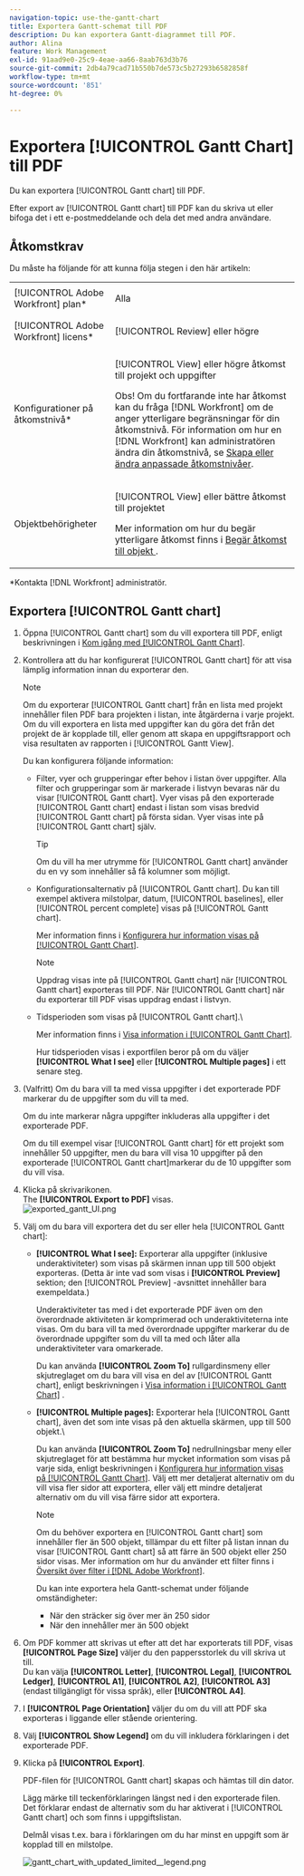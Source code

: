 ```yaml
---
navigation-topic: use-the-gantt-chart
title: Exportera Gantt-schemat till PDF
description: Du kan exportera Gantt-diagrammet till PDF.
author: Alina
feature: Work Management
exl-id: 91aad9e0-25c9-4eae-aa66-8aab763d3b76
source-git-commit: 2db4a79cad71b550b7de573c5b27293b6582858f
workflow-type: tm+mt
source-wordcount: '851'
ht-degree: 0%

---
```


# Exportera [!UICONTROL Gantt Chart] till PDF

Du kan exportera [!UICONTROL Gantt chart] till PDF.

Efter export av [!UICONTROL Gantt chart] till PDF kan du skriva ut eller bifoga det i ett e-postmeddelande och dela det med andra användare.

## Åtkomstkrav

Du måste ha följande för att kunna följa stegen i den här artikeln:

<table style="table-layout:auto"> 
 <col> 
 <col> 
 <tbody> 
  <tr> 
   <td role="rowheader">[!UICONTROL Adobe Workfront] plan*</td> 
   <td> <p>Alla </p> </td> 
  </tr> 
  <tr> 
   <td role="rowheader">[!UICONTROL Adobe Workfront] licens*</td> 
   <td> <p>[!UICONTROL Review] eller högre</p> </td> 
  </tr> 
  <tr> 
   <td role="rowheader">Konfigurationer på åtkomstnivå*</td> 
   <td> <p>[!UICONTROL View] eller högre åtkomst till projekt och uppgifter</p> <p>Obs! Om du fortfarande inte har åtkomst kan du fråga [!DNL Workfront] om de anger ytterligare begränsningar för din åtkomstnivå. För information om hur en [!DNL Workfront] kan administratören ändra din åtkomstnivå, se <a href="../../../administration-and-setup/add-users/configure-and-grant-access/create-modify-access-levels.md" class="MCXref xref">Skapa eller ändra anpassade åtkomstnivåer</a>.</p> </td> 
  </tr> 
  <tr> 
   <td role="rowheader">Objektbehörigheter</td> 
   <td> <p>[!UICONTROL View] eller bättre åtkomst till projektet</p> <p>Mer information om hur du begär ytterligare åtkomst finns i <a href="../../../workfront-basics/grant-and-request-access-to-objects/request-access.md" class="MCXref xref">Begär åtkomst till objekt </a>.</p> </td> 
  </tr> 
 </tbody> 
</table>

&#42;Kontakta [!DNL Workfront] administratör.

## Exportera [!UICONTROL Gantt chart]

1. Öppna [!UICONTROL Gantt chart] som du vill exportera till PDF, enligt beskrivningen i [Kom igång med [!UICONTROL Gantt Chart]](../../../manage-work/gantt-chart/use-the-gantt-chart/get-started-with-gantt.md).
1. Kontrollera att du har konfigurerat [!UICONTROL Gantt chart] för att visa lämplig information innan du exporterar den.

   >[!NOTE]
   >
   >Om du exporterar [!UICONTROL Gantt chart] från en lista med projekt innehåller filen PDF bara projekten i listan, inte åtgärderna i varje projekt. Om du vill exportera en lista med uppgifter kan du göra det från det projekt de är kopplade till, eller genom att skapa en uppgiftsrapport och visa resultaten av rapporten i [!UICONTROL Gantt View].

   Du kan konfigurera följande information:

   * Filter, vyer och grupperingar efter behov i listan över uppgifter. Alla filter och grupperingar som är markerade i listvyn bevaras när du visar [!UICONTROL Gantt chart]. Vyer visas på den exporterade [!UICONTROL Gantt chart] endast i listan som visas bredvid [!UICONTROL Gantt chart] på första sidan. Vyer visas inte på [!UICONTROL Gantt chart] själv.

      >[!TIP]
      >
      >Om du vill ha mer utrymme för [!UICONTROL Gantt chart] använder du en vy som innehåller så få kolumner som möjligt.

   * Konfigurationsalternativ på [!UICONTROL Gantt chart]. Du kan till exempel aktivera milstolpar, datum, [!UICONTROL baselines], eller [!UICONTROL percent complete] visas på [!UICONTROL Gantt chart].

      Mer information finns i   [Konfigurera hur information visas på [!UICONTROL Gantt Chart]](../../../manage-work/gantt-chart/use-the-gantt-chart/configure-info-on-gantt-chart.md).

      >[!NOTE]
      >
      > Uppdrag visas inte på [!UICONTROL Gantt chart] när [!UICONTROL Gantt chart] exporteras till PDF. När [!UICONTROL Gantt chart] när du exporterar till PDF visas uppdrag endast i listvyn.

   * Tidsperioden som visas på [!UICONTROL Gantt chart].\

      Mer information finns i [Visa information i [!UICONTROL Gantt Chart]](../../../manage-work/gantt-chart/use-the-gantt-chart/view-info-in-gantt.md).

      Hur tidsperioden visas i exportfilen beror på om du väljer **[!UICONTROL What I see]** eller **[!UICONTROL Multiple pages]** i ett senare steg.

1. (Valfritt) Om du bara vill ta med vissa uppgifter i det exporterade PDF markerar du de uppgifter som du vill ta med.

   Om du inte markerar några uppgifter inkluderas alla uppgifter i det exporterade PDF.

   Om du till exempel visar [!UICONTROL Gantt chart] för ett projekt som innehåller 50 uppgifter, men du bara vill visa 10 uppgifter på den exporterade [!UICONTROL Gantt chart]markerar du de 10 uppgifter som du vill visa.

1. Klicka på skrivarikonen.\
   The **[!UICONTROL Export to PDF]** visas.\
   ![exported_gantt_UI.png](assets/exported-gantt-ui-350x225.png)

1. Välj om du bara vill exportera det du ser eller hela [!UICONTROL Gantt chart]:

   * **[!UICONTROL What I see]:** Exporterar alla uppgifter (inklusive underaktiviteter) som visas på skärmen innan upp till 500 objekt exporteras. (Detta är inte vad som visas i **[!UICONTROL Preview]** sektion; den [!UICONTROL Preview] -avsnittet innehåller bara exempeldata.)

      Underaktiviteter tas med i det exporterade PDF även om den överordnade aktiviteten är komprimerad och underaktiviteterna inte visas. Om du bara vill ta med överordnade uppgifter markerar du de överordnade uppgifter som du vill ta med och låter alla underaktiviteter vara omarkerade.

      Du kan använda **[!UICONTROL Zoom To]** rullgardinsmeny eller skjutreglaget om du bara vill visa en del av [!UICONTROL Gantt chart], enligt beskrivningen i [Visa information i [!UICONTROL Gantt Chart]](../../../manage-work/gantt-chart/use-the-gantt-chart/view-info-in-gantt.md) .

   * **[!UICONTROL Multiple pages]:** Exporterar hela [!UICONTROL Gantt chart], även det som inte visas på den aktuella skärmen, upp till 500 objekt.\

      Du kan använda **[!UICONTROL Zoom To]** nedrullningsbar meny eller skjutreglaget för att bestämma hur mycket information som visas på varje sida, enligt beskrivningen i [Konfigurera hur information visas på [!UICONTROL Gantt Chart]](../../../manage-work/gantt-chart/use-the-gantt-chart/configure-info-on-gantt-chart.md). Välj ett mer detaljerat alternativ om du vill visa fler sidor att exportera, eller välj ett mindre detaljerat alternativ om du vill visa färre sidor att exportera.

      >[!NOTE]
      >
      >Om du behöver exportera en [!UICONTROL Gantt chart] som innehåller fler än 500 objekt, tillämpar du ett filter på listan innan du visar [!UICONTROL Gantt chart] så att färre än 500 objekt eller 250 sidor visas. Mer information om hur du använder ett filter finns i  [Översikt över filter i [!DNL Adobe Workfront]](../../../reports-and-dashboards/reports/reporting-elements/filters-overview.md).
      >
      >
      >Du kan inte exportera hela Gantt-schemat under följande omständigheter:
      >
      >   
      >   
      >   * När den sträcker sig över mer än 250 sidor
      >   * När den innehåller mer än 500 objekt





1. Om PDF kommer att skrivas ut efter att det har exporterats till PDF, visas **[!UICONTROL Page Size]** väljer du den pappersstorlek du vill skriva ut till.\
   Du kan välja **[!UICONTROL Letter]**, **[!UICONTROL Legal]**, **[!UICONTROL Ledger]**, **[!UICONTROL A1]**, **[!UICONTROL A2]**, **[!UICONTROL A3]** (endast tillgängligt för vissa språk), eller **[!UICONTROL A4]**.
1. I **[!UICONTROL Page Orientation]** väljer du om du vill att PDF ska exporteras i liggande eller stående orientering.
1. Välj **[!UICONTROL Show Legend]** om du vill inkludera förklaringen i det exporterade PDF.
1. Klicka på **[!UICONTROL Export]**.

   PDF-filen för [!UICONTROL Gantt chart] skapas och hämtas till din dator.

   Lägg märke till teckenförklaringen längst ned i den exporterade filen. Det förklarar endast de alternativ som du har aktiverat i [!UICONTROL Gantt chart] och som finns i uppgiftslistan.

   Delmål visas t.ex. bara i förklaringen om du har minst en uppgift som är kopplad till en milstolpe.

   ![gantt_chart_with_updated_limited__legend.png](assets/gantt-chart-with-updated--limited--legend-350x271.png)
